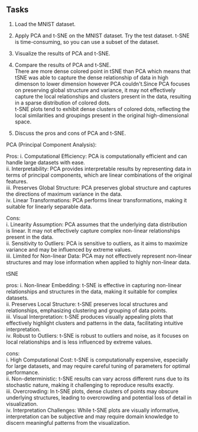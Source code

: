 ## Tasks
1. Load the MNIST dataset.
2. Apply PCA and t-SNE on the MNIST dataset. Try the test dataset. t-SNE is time-consuming, so you can use a subset of the dataset.
3. Visualize the results of PCA and t-SNE.<br>
4. Compare the results of PCA and t-SNE.<br>
There are more dense colored point in tSNE than PCA which means that tSNE was able to capture the dense relationship of data in high dimenson to lower dimension however PCA couldn't.Since PCA focuses on preserving global structure and variance, it may not effectively capture the local relationships and clusters present in the data, resulting in a sparse distribution of colored dots.<br>
t-SNE plots tend to exhibit dense clusters of colored dots, reflecting the local similarities and groupings present in the original high-dimensional space.<br>

5. Discuss the pros and cons of PCA and t-SNE.

PCA (Principal Component Analysis):

Pros:
i. Computational Efficiency: PCA is computationally efficient and can handle large datasets with ease.<br>
ii. Interpretability: PCA provides interpretable results by representing data in terms of principal components, which are linear combinations of the original features.<br>
iii. Preserves Global Structure: PCA preserves global structure and captures the directions of maximum variance in the data.<br>
iv. Linear Transformations: PCA performs linear transformations, making it suitable for linearly separable data.<br>

Cons:<br>
i. Linearity Assumption: PCA assumes that the underlying data distribution is linear. It may not effectively capture complex non-linear relationships present in the data.<br>
ii. Sensitivity to Outliers: PCA is sensitive to outliers, as it aims to maximize variance and may be influenced by extreme values.<br>
iii. Limited for Non-linear Data: PCA may not effectively represent non-linear structures and may lose information when applied to highly non-linear data.<br>

tSNE

pros:
i. Non-linear Embedding: t-SNE is effective in capturing non-linear relationships and structures in the data, making it suitable for complex datasets.<br>
ii. Preserves Local Structure: t-SNE preserves local structures and relationships, emphasizing clustering and grouping of data points.<br>
iii. Visual Interpretation: t-SNE produces visually appealing plots that effectively highlight clusters and patterns in the data, facilitating intuitive interpretation.<br>
iv. Robust to Outliers: t-SNE is robust to outliers and noise, as it focuses on local relationships and is less influenced by extreme values.<br>

cons:<br>
i. High Computational Cost: t-SNE is computationally expensive, especially for large datasets, and may require careful tuning of parameters for optimal performance.<br>
ii. Non-deterministic: t-SNE results can vary across different runs due to its stochastic nature, making it challenging to reproduce results exactly.<br>
iii. Overcrowding: In t-SNE plots, dense clusters of points may obscure underlying structures, leading to overcrowding and potential loss of detail in visualization.<br>
iv. Interpretation Challenges: While t-SNE plots are visually informative, interpretation can be subjective and may require domain knowledge to discern meaningful patterns from the visualization.